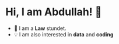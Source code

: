# Hi, I am Abdullah! 👋

- 💼 I am a **Law** stundet.
- 💡 I am also interested in **data** and **coding**
